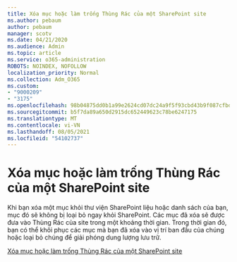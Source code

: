 ```yaml
---
title: Xóa mục hoặc làm trống Thùng Rác của một SharePoint site
ms.author: pebaum
author: pebaum
manager: scotv
ms.date: 04/21/2020
ms.audience: Admin
ms.topic: article
ms.service: o365-administration
ROBOTS: NOINDEX, NOFOLLOW
localization_priority: Normal
ms.collection: Adm_O365
ms.custom:
- "9000209"
- "3175"
ms.openlocfilehash: 98b04875dd0b1a99e2624cd07dc24a9f5f93cbd43b9f087cfbd9709b39b3c5ff
ms.sourcegitcommit: b5f7da89a650d2915dc652449623c78be6247175
ms.translationtype: MT
ms.contentlocale: vi-VN
ms.lasthandoff: 08/05/2021
ms.locfileid: "54102737"
---
```

# <a name="delete-items-or-empty-the-recycle-bin-of-a-sharepoint-site"></a>Xóa mục hoặc làm trống Thùng Rác của một SharePoint site 

Khi bạn xóa một mục khỏi thư viện SharePoint liệu hoặc danh sách của bạn, mục đó sẽ không bị loại bỏ ngay khỏi SharePoint. Các mục đã xóa sẽ được đưa vào Thùng Rác của site trong một khoảng thời gian. Trong thời gian đó, bạn có thể khôi phục các mục mà bạn đã xóa vào vị trí ban đầu của chúng hoặc loại bỏ chúng để giải phóng dung lượng lưu trữ.

[Xóa mục hoặc làm trống Thùng Rác của một SharePoint site](https://support.office.com/article/2e713599-d13e-40d6-96dc-66f0a366f74e)
